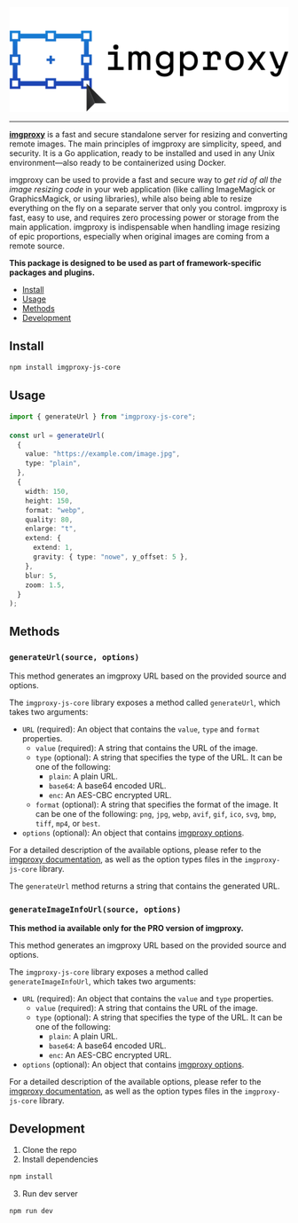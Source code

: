 <p align="center">
  <a href="https://imgproxy.net">
    <picture>
      <source media="(prefers-color-scheme: dark)" srcset="https://raw.githubusercontent.com/imgproxy/imgproxy/master/assets/logo-dark.svg?sanitize=true">
      <source media="(prefers-color-scheme: light)" srcset="https://raw.githubusercontent.com/imgproxy/imgproxy/master/assets/logo-light.svg?sanitize=true">
      <img alt="imgproxy logo" src="https://raw.githubusercontent.com/imgproxy/imgproxy/master/assets/logo-light.svg?sanitize=true">
    </picture>
  </a>
</p>

---

**[imgproxy](https://github.com/imgproxy/imgproxy)** is a fast and secure standalone server for resizing and converting remote images. The main principles of imgproxy are simplicity, speed, and security. It is a Go application, ready to be installed and used in any Unix environment—also ready to be containerized using Docker.

imgproxy can be used to provide a fast and secure way to _get rid of all the image resizing code_ in your web application (like calling ImageMagick or GraphicsMagick, or using libraries), while also being able to resize everything on the fly on a separate server that only you control. imgproxy is fast, easy to use, and requires zero processing power or storage from the main application. imgproxy is indispensable when handling image resizing of epic proportions, especially when original images are coming from a remote source.

**This package is designed to be used as part of framework-specific packages and plugins.**

- [Install](#install)
- [Usage](#usage)
- [Methods](#methods)
- [Development](#development)

## Install

```bash
npm install imgproxy-js-core
```

## Usage

```ts
import { generateUrl } from "imgproxy-js-core";

const url = generateUrl(
  {
    value: "https://example.com/image.jpg",
    type: "plain",
  },
  {
    width: 150,
    height: 150,
    format: "webp",
    quality: 80,
    enlarge: "t",
    extend: {
      extend: 1,
      gravity: { type: "nowe", y_offset: 5 },
    },
    blur: 5,
    zoom: 1.5,
  }
);
```

## Methods

### `generateUrl(source, options)`

This method generates an imgproxy URL based on the provided source and options.

The `imgproxy-js-core` library exposes a method called `generateUrl`, which takes two arguments:

- `URL` (required): An object that contains the `value`, `type` and `format` properties.
  - `value` (required): A string that contains the URL of the image.
  - `type` (optional): A string that specifies the type of the URL. It can be one of the following:
    - `plain`: A plain URL.
    - `base64`: A base64 encoded URL.
    - `enc`: An AES-CBC encrypted URL.
  - `format` (optional): A string that specifies the format of the image. It can be one of the following: `png`, `jpg`, `webp`, `avif`, `gif`, `ico`, `svg`, `bmp`, `tiff`, `mp4`, or `best`.
- `options` (optional): An object that contains [imgproxy options](https://docs.imgproxy.net/generating_the_url?id=processing-options).

For a detailed description of the available options, please refer to the [imgproxy documentation](https://docs.imgproxy.net/generating_the_url?id=processing-options), as well as the option types files in the `imgproxy-js-core` library.

The `generateUrl` method returns a string that contains the generated URL.

### `generateImageInfoUrl(source, options)`

**This method ia available only for the PRO version of imgproxy.**

This method generates an imgproxy URL based on the provided source and options.

The `imgproxy-js-core` library exposes a method called `generateImageInfoUrl`, which takes two arguments:

- `URL` (required): An object that contains the `value` and `type` properties.
  - `value` (required): A string that contains the URL of the image.
  - `type` (optional): A string that specifies the type of the URL. It can be one of the following:
    - `plain`: A plain URL.
    - `base64`: A base64 encoded URL.
    - `enc`: An AES-CBC encrypted URL.
- `options` (optional): An object that contains [imgproxy options](https://docs.imgproxy.net/getting_the_image_info?id=info-options).

For a detailed description of the available options, please refer to the [imgproxy documentation](https://docs.imgproxy.net/getting_the_image_info?id=info-options), as well as the option types files in the `imgproxy-js-core` library.

## Development

1. Clone the repo
2. Install dependencies

```bash
npm install
```

3. Run dev server

```bash
npm run dev
```
